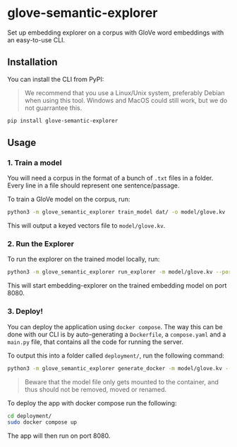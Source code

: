 # glove-semantic-explorer

Set up embedding explorer on a corpus with GloVe word embeddings with an easy-to-use CLI.

## Installation

You can install the CLI from PyPI:

> We recommend that you use a Linux/Unix system, preferably Debian when using this tool.
> Windows and MacOS could still work, but we do not guarrantee this.

```bash
pip install glove-semantic-explorer
```


## Usage

### 1. Train a model

You will need a corpus in the format of a bunch of `.txt` files in a folder.
Every line in a file should represent one sentence/passage.

To train a GloVe model on the corpus, run:

```bash
python3 -m glove_semantic_explorer train_model dat/ -o model/glove.kv
```

This will output a keyed vectors file to  `model/glove.kv`.

### 2. Run the Explorer

To run the explorer on the trained model locally, run:

```bash
python3 -m glove_semantic_explorer run_explorer -m model/glove.kv --port 8080
```

This will start embedding-explorer on the trained embedding model on port 8080.

### 3. Deploy!

You can deploy the application using `docker compose`.
The way this can be done with our CLI is by auto-generating a `Dockerfile`, a `compose.yaml` and a `main.py` file, that contains all the code for running the server.

To output this into a folder called `deployment/`, run the following command:

```bash
python3 -m glove_semantic_explorer generate_docker -m model/glove.kv --port 8080 -o deployment/
```

> Beware that the model file only gets mounted to the container, and thus should not be removed, moved or renamed.

To deploy the app with docker compose run the following:

```bash
cd deployment/
sudo docker compose up
```

The app will then run on port 8080.
